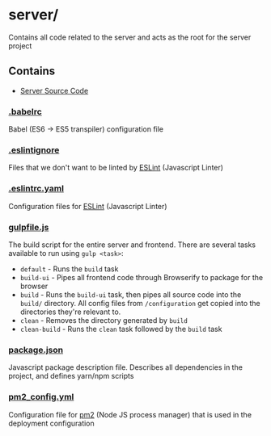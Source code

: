 # server/

Contains all code related to the server and acts as the root for the server project

## Contains

- [Server Source Code](src)

### [.babelrc](.babelrc)

Babel (ES6 -> ES5 transpiler) configuration file

### [.eslintignore](.eslintignore)

Files that we don't want to be linted by [ESLint](https://eslint.org/) (Javascript Linter)

### [.eslintrc.yaml](.eslintrc.yaml)

Configuration files for [ESLint](https://eslint.org/) (Javascript Linter)

### [gulpfile.js](gulpfile.js)

The build script for the entire server and frontend. There are several tasks available to run using `gulp <task>`:

- `default` - Runs the `build` task
- `build-ui` - Pipes all frontend code through Browserify to package for the browser
- `build` - Runs the `build-ui` task, then pipes all source code into the `build/` directory. All config files from `/configuration` get copied into the directories they're relevant to.
- `clean` - Removes the directory generated by `build`
- `clean-build` - Runs the `clean` task followed by the `build` task

### [package.json](package.json)

Javascript package description file. Describes all dependencies in the project, and defines yarn/npm scripts

### [pm2_config.yml](pm2_config.yml)

Configuration file for [pm2](http://pm2.keymetrics.io/) (Node JS process manager) that is used in the deployment configuration